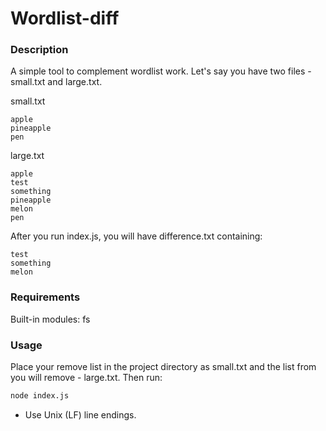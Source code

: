 # Wordlist-diff

### Description ###
A simple tool to complement wordlist work.
Let's say you have two files - small.txt and large.txt.

small.txt
```text
apple
pineapple
pen
``` 
large.txt
```text
apple
test
something
pineapple
melon
pen
``` 
After you run index.js, you will have difference.txt containing:
```text
test
something
melon
```

### Requirements ###
Built-in modules: fs

### Usage ###
Place your remove list in the project directory as small.txt and the list from you will remove - large.txt. Then run:
```sh
node index.js
``` 
* Use Unix (LF) line endings.

